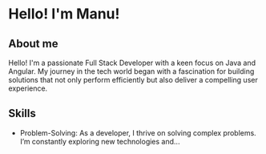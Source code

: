 # Hello! I'm Manu!

## About me
Hello! I'm a passionate Full Stack Developer with a keen focus on Java and Angular. My journey in the tech world began with a fascination for building solutions that not only perform efficiently but also deliver a compelling user experience.

## Skills
- Problem-Solving: As a developer, I thrive on solving complex problems. I’m constantly exploring new technologies and...